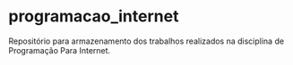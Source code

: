 # programacao_internet
Repositório para armazenamento dos trabalhos realizados na disciplina de Programação Para Internet.
